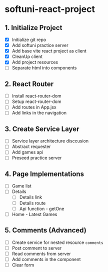 # softuni-react-project

## 1. Initialize Project

- [X] Initialize git repo
- [X] Add softuni practice server
- [X] Add base vite react project as client
- [X] CleanUp client
- [X] Add project resources
- [ ] Separate html into components

## 2. React Router

- [ ] Install react-router-dom
- [ ] Setup react-router-dom
- [ ] Add routes in App.jsx
- [ ] Add links in the navigation

## 3. Create Service Layer

- [ ] Service layer architecture disccusion
- [ ] Abstract requester
- [ ] Add games api
- [ ] Preseed practice server

## 4. Page Implementations

- [ ] Game list
- [ ] Details
  - [ ] Details link
  - [ ] Details route
  - [ ] Api function - getOne
- [ ] Home - Latest Games

## 5. Comments (Advanced)

- [ ] Create service for nested resource `comments`
- [ ] Post comment to server
- [ ] Read comments from server
- [ ] Add comments in the component
- [ ] Clear form
